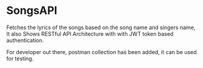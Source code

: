 # SongsAPI
Fetches the lyrics of the songs based on the song name and singers name, It also Shows RESTful API Architecture with with JWT token based authentication.


For developer out there, postman collection has been added, it can be used for testing.